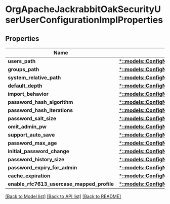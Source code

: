 # OrgApacheJackrabbitOakSecurityUserUserConfigurationImplProperties

## Properties
Name | Type | Description | Notes
------------ | ------------- | ------------- | -------------
**users_path** | [***::models::ConfigNodePropertyString**](configNodePropertyString.md) |  | [optional] 
**groups_path** | [***::models::ConfigNodePropertyString**](configNodePropertyString.md) |  | [optional] 
**system_relative_path** | [***::models::ConfigNodePropertyString**](configNodePropertyString.md) |  | [optional] 
**default_depth** | [***::models::ConfigNodePropertyInteger**](configNodePropertyInteger.md) |  | [optional] 
**import_behavior** | [***::models::ConfigNodePropertyDropDown**](configNodePropertyDropDown.md) |  | [optional] 
**password_hash_algorithm** | [***::models::ConfigNodePropertyString**](configNodePropertyString.md) |  | [optional] 
**password_hash_iterations** | [***::models::ConfigNodePropertyInteger**](configNodePropertyInteger.md) |  | [optional] 
**password_salt_size** | [***::models::ConfigNodePropertyInteger**](configNodePropertyInteger.md) |  | [optional] 
**omit_admin_pw** | [***::models::ConfigNodePropertyBoolean**](configNodePropertyBoolean.md) |  | [optional] 
**support_auto_save** | [***::models::ConfigNodePropertyBoolean**](configNodePropertyBoolean.md) |  | [optional] 
**password_max_age** | [***::models::ConfigNodePropertyInteger**](configNodePropertyInteger.md) |  | [optional] 
**initial_password_change** | [***::models::ConfigNodePropertyBoolean**](configNodePropertyBoolean.md) |  | [optional] 
**password_history_size** | [***::models::ConfigNodePropertyInteger**](configNodePropertyInteger.md) |  | [optional] 
**password_expiry_for_admin** | [***::models::ConfigNodePropertyBoolean**](configNodePropertyBoolean.md) |  | [optional] 
**cache_expiration** | [***::models::ConfigNodePropertyInteger**](configNodePropertyInteger.md) |  | [optional] 
**enable_rfc7613_usercase_mapped_profile** | [***::models::ConfigNodePropertyBoolean**](configNodePropertyBoolean.md) |  | [optional] 

[[Back to Model list]](../README.md#documentation-for-models) [[Back to API list]](../README.md#documentation-for-api-endpoints) [[Back to README]](../README.md)


